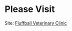 # Please Visit
Site: [Fluffball Veterinary Clinic](https://batinozkurt.github.io/Fluffball-Veterinary-Clinic/html/index.html)
